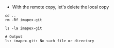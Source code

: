 
* With the remote copy, let's delete the local copy

```
cd ..
rm -Rf imapex-git

ls -la imapex-git
```
```
# Output 
ls: imapex-git: No such file or directory
```

